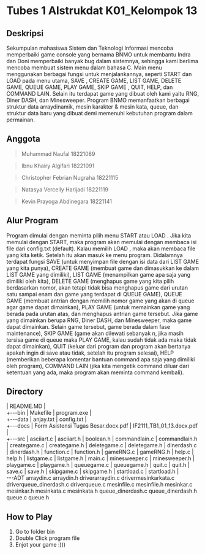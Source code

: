 # Tubes 1 Alstrukdat K01_Kelompok 13

## Deskripsi

Sekumpulan mahasiswa Sistem dan Teknologi Informasi mencoba memperbaiki game console yang bernama BNMO untuk membantu Indra dan Doni memperbaiki banyak bug dalam sistemnya, sehingga kami berlima mencoba membuat sistem menu dalam bahasa C. Main menu menggunakan berbagai fungsi untuk menjalankannya, seperti START dan LOAD <filename> pada menu utama, SAVE <filename>, CREATE GAME, LIST GAME, DELETE GAME, QUEUE GAME, PLAY GAME, SKIP GAME <n>, QUIT, HELP, dan COMMAND LAIN. Selain itu terdapat game yang dibuat oleh kami yaitu RNG, Diner DASH, dan Minesweeper. Program BNMO memanfaatkan berbagai struktur data arraydinamik, mesin karakter & mesin kata, queue, dan struktur data baru yang dibuat demi memenuhi kebutuhan program dalam permainan.

## Anggota

> Muhammad Naufal                       18221089

> Ibnu Khairy Algifari                  18221091

> Christopher Febrian Nugraha           18221115

> Natasya Vercelly Harijadi             18221119

> Kevin Prayoga Abdinegara              18221141

## Alur Program

Program dimulai dengan meminta pilih menu START atau LOAD <filename>. Jika kita memulai dengan START, maka program akan memulai dengan membaca isi file dari config.txt (default). Kalau memilih LOAD <filename>, maka akan membaca file yang kita ketik. Setelah itu akan masuk ke menu program. Didalamnya terdapat fungsi SAVE <filename> (untuk menyimpan file dengan isi data dari LIST GAME yang kita punya), CREATE GAME (membuat game dan dimasukkan ke dalam LIST GAME yang dimiliki), LIST GAME (menampilkan game apa saja yang dimiliki oleh kita), DELETE GAME (menghapus game yang kita pilih berdasarkan nomor, akan tetapi tidak bisa menghapus game dari urutan satu sampai enam dan game yang terdapat di QUEUE GAME), QUEUE GAME (membuat antrian dengan memilih nomor game yang akan di queue agar game dapat dimainkan), PLAY GAME (untuk memainkan game yang berada pada urutan atas, dan menghapus antrian game tersebut. Jika game yang dimainkan berupa RNG, Diner DASH, dan Minesweeper, maka game dapat dimainkan. Selain game tersebut, game berada dalam fase maintenance), SKIP GAME <n> (game akan dilewati sebanyak n, jika masih tersisa game di queue maka PLAY GAME, kalau sudah tidak ada maka tidak dapat dimainkan), QUIT (keluar dari program dan program akan bertanya apakah ingin di save atau tidak, setelah itu program selesai), HELP (memberikan beberapa komentar bantuan command apa saja yang dimiliki oleh program), COMMAND LAIN (jika kita mengetik command diluar dari ketentuan yang ada, maka program akan meminta command kembali).

## Directory

|   README.MD
|   
+---bin
|       Makefile
|       program.exe
|       
+---data
|       anjay.txt
|       config.txt
|       
+---docs
|       Form Asistensi Tugas Besar.docx.pdf
|       IF2111_TB1_01_13.docx.pdf
|       
+---src
    |   asciiart.c
    |   asciiart.h
    |   boolean.h
    |   commandlain.c
    |   commandlain.h
    |   creategame.c
    |   creategame.h
    |   deletegame.c
    |   deletegame.h
    |   dinerdash.c
    |   dinerdash.h
    |   function.c
    |   function.h
    |   gameRNG.c
    |   gameRNG.h
    |   help.c
    |   help.h
    |   listgame.c
    |   listgame.h
    |   main.c
    |   minesweeper.c
    |   minesweeper.h
    |   playgame.c
    |   playgame.h
    |   queuegame.c
    |   queuegame.h
    |   quit.c
    |   quit.h
    |   save.c
    |   save.h
    |   skipgame.c
    |   skipgame.h
    |   startload.c
    |   startload.h
    |   
    \---ADT
            arraydin.c
            arraydin.h
            driverarraydin.c
            drivermesinkarkata.c
            driverqueue_dinerdash.c
            driverqueue.c
            mesinfile.c
            mesinfile.h
            mesinkar.c
            mesinkar.h
            mesinkata.c
            mesinkata.h
            queue_dinerdash.c
            queue_dinerdash.h
            queue.c
            queue.h

## How to Play

1. Go to folder bin
2. Double Click program file
3. Enjot your game :)))